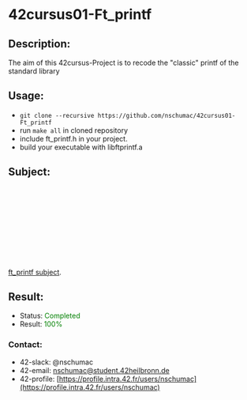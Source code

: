 # 42cursus01-Ft_printf

## Description:
The aim of this 42cursus-Project is to recode the "classic" printf of the standard library

## Usage:
- `git clone --recursive https://github.com/nschumac/42cursus01-Ft_printf`
- run `make all` in cloned repository
- include ft_printf.h in your project.
- build your executable with libftprintf.a

## Subject:
<object data="https://github.com/nschumac/42cursus01-Ft_printf/blob/main/subject/ft_printf.en.pdf" type="application/pdf" width="700px" height="700px">
    <embed src="https://github.com/nschumac/42cursus01-Ft_printf/blob/main/subject/ft_printf.en.pdf">
        <p><a href="https://github.com/nschumac/42cursus01-Ft_printf/blob/main/subject/ft_printf.en.pdf">ft_printf subject</a>.</p>
    </embed>
</object>

## Result:
- Status: <span style="color:green">Completed</span>
- Result: <span style="color:green">100%</span>

### Contact:
- 42-slack: @nschumac
- 42-email: [nschumac@student.42heilbronn.de](nschumac@student.42heilbronn.de)
- 42-profile: [https://profile.intra.42.fr/users/nschumac](https://profile.intra.42.fr/users/nschumac)